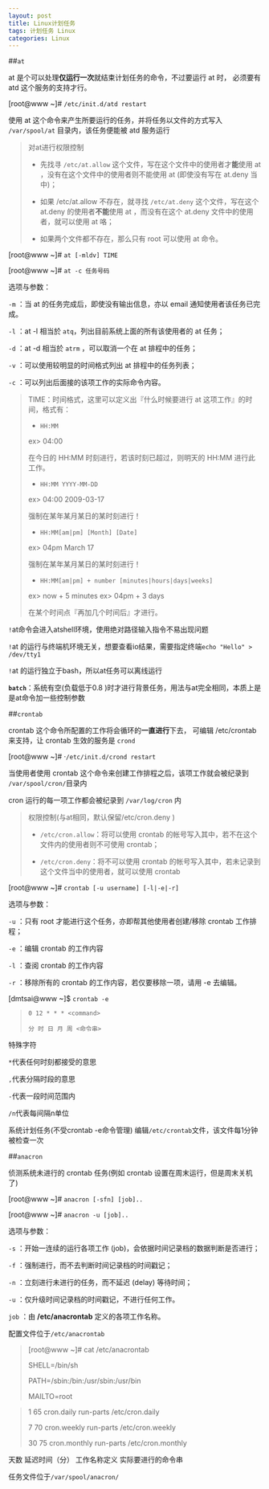 ```yaml
---
layout: post
title: Linux计划任务
tags: 计划任务 Linux
categories: Linux
---
```



<div class="toc"></div>

##`at`

at 是个可以处理**仅运行一次**就结束计划任务的命令，不过要运行 at 时， 必须要有 atd 这个服务的支持才行。

[root@www ~]# `/etc/init.d/atd restart`

使用 at 这个命令来产生所要运行的任务，并将任务以文件的方式写入 `/var/spool/at` 目录内，该任务便能被 atd 服务运行

>对at进行权限控制
>
>* 先找寻 `/etc/at.allow` 这个文件，写在这个文件中的使用者才**能**使用 at ，没有在这个文件中的使用者则不能使用 at (即使没有写在 at.deny 当中)；
>
>* 如果 /etc/at.allow 不存在，就寻找 `/etc/at.deny` 这个文件，写在这个 at.deny 的使用者**不能**使用 at ，而没有在这个 at.deny 文件中的使用者，就可以使用 at 咯；
>
>* 如果两个文件都不存在，那么只有 root 可以使用 at 命令。

[root@www ~]# `at [-mldv] TIME`

[root@www ~]# `at -c 任务号码`

选项与参数：

`-m`  ：当 at 的任务完成后，即使没有输出信息，亦以 email 通知使用者该任务已完成。

`-l`  ：at -l 相当於 `atq`，列出目前系统上面的所有该使用者的 at 任务；

`-d`  ：at -d 相当於 `atrm` ，可以取消一个在 at 排程中的任务；

`-v`  ：可以使用较明显的时间格式列出 at 排程中的任务列表；

`-c`  ：可以列出后面接的该项工作的实际命令内容。

>TIME：时间格式，这里可以定义出『什么时候要进行 at 这项工作』的时间，格式有：
>
>*  `HH:MM`
>
>	ex> 04:00
>
>	在今日的 HH:MM 时刻进行，若该时刻已超过，则明天的 HH:MM 进行此工作。
>
>*  `HH:MM YYYY-MM-DD`
>
>	ex> 04:00 2009-03-17
>
>	强制在某年某月某日的某时刻进行！
>
>*  `HH:MM[am|pm] [Month] [Date]`
>
>	ex> 04pm March 17
>
>	强制在某年某月某日的某时刻进行！
>
>*  `HH:MM[am|pm] + number [minutes|hours|days|weeks]`
>
>	ex> now + 5 minutes	ex> 04pm + 3 days
>
>	在某个时间点『再加几个时间后』才进行。

`!`at命令会进入atshell环境，使用绝对路径输入指令不易出现问题

`!`at 的运行与终端机环境无关，想要查看io结果，需要指定终端`echo "Hello" > /dev/tty1`

`!`at 的运行独立于bash，所以at任务可以离线运行

**`batch`**：系统有空(负载低于0.8 )时才进行背景任务，用法与at完全相同，本质上是是at命令加一些控制参数



##`crontab` 

crontab 这个命令所配置的工作将会循环的**一直进行**下去， 可编辑 /etc/crontab 来支持，让 crontab 生效的服务是 `crond`

[root@www ~]# ·`/etc/init.d/crond restart`

当使用者使用 crontab 这个命令来创建工作排程之后，该项工作就会被纪录到 `/var/spool/cron/`目录内

cron 运行的每一项工作都会被纪录到 `/var/log/cron` 内

>权限控制(与at相同，默认保留/etc/cron.deny )
>
>* `/etc/cron.allow`：将可以使用 crontab 的帐号写入其中，若不在这个文件内的使用者则不可使用 crontab；
>
>* `/etc/cron.deny`：将不可以使用 crontab 的帐号写入其中，若未记录到这个文件当中的使用者，就可以使用 crontab

[root@www ~]# `crontab [-u username] [-l|-e|-r]`

选项与参数：

`-u`  ：只有 root 才能进行这个任务，亦即帮其他使用者创建/移除 crontab 工作排程；

`-e`  ：编辑 crontab 的工作内容

`-l`  ：查阅 crontab 的工作内容

`-r`  ：移除所有的 crontab 的工作内容，若仅要移除一项，请用 -e 去编辑。

[dmtsai@www ~]$ `crontab -e`

>`0 12 * * * <command>`
>
>`分 时 日 月 周 <命令串>`

特殊字符

`*`代表任何时刻都接受的意思

`,`代表分隔时段的意思

`-`代表一段时间范围内

`/n`代表每间隔n单位

系统计划任务(不受crontab -e命令管理)
编辑`/etc/crontab`文件，该文件每1分钟被检查一次


##`anacron`

侦测系统未进行的 crontab 任务(例如 crontab 设置在周末运行，但是周末关机了)

[root@www ~]# `anacron [-sfn] [job]..`

[root@www ~]# `anacron -u [job]..`

选项与参数：

`-s`  ：开始一连续的运行各项工作 (job)，会依据时间记录档的数据判断是否进行；

`-f` ：强制进行，而不去判断时间记录档的时间戳记；

`-n`  ：立刻进行未进行的任务，而不延迟 (delay) 等待时间；

`-u`  ：仅升级时间记录档的时间戳记，不进行任何工作。

`job` ：由 **/etc/anacrontab** 定义的各项工作名称。

配置文件位于`/etc/anacrontab`

>[root@www ~]# cat /etc/anacrontab
>
>SHELL=/bin/sh
>
>PATH=/sbin:/bin:/usr/sbin:/usr/bin
>
>MAILTO=root

>1       65      cron.daily     run-parts /etc/cron.daily
>
>7       70      cron.weekly    run-parts /etc/cron.weekly
>
>30      75      cron.monthly   run-parts /etc/cron.monthly

天数   延迟时间（分） 工作名称定义   实际要进行的命令串

任务文件位于`/var/spool/anacron/`